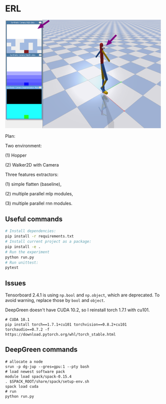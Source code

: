 # ERL

![screenshot](images/walker2d_with_camera.png)

Plan:

Two environment:

(1) Hopper

(2) Walker2D with Camera

Three features extractors:

(1) simple flatten (baseline), 

(2) multiple parallel mlp modules, 

(3) multiple parallel rnn modules.

<!-- # Progress

Save 10k camera images during RL training, train a VAE to reconstruct them.

![VAE reconstructs camera image](images/vae_reconstructions.png) -->

## Useful commands

```bash
# Install dependencies:
pip install -r requirements.txt
# Install current project as a package:
pip install -e .
# Run the experiment
python run.py
# Run unittest:
pytest

```
## Issues
Tensorboard 2.4.1 is using `np.bool` and `np.object`, which are deprecated. 
To avoid warning, replace those by `bool` and `object`.

DeepGreen doesn't have CUDA 10.2, so I reinstall torch 1.7.1 with cu101.
```
# CUDA 10.1
pip install torch==1.7.1+cu101 torchvision==0.8.2+cu101 torchaudio==0.7.2 -f https://download.pytorch.org/whl/torch_stable.html
```
## DeepGreen commands

```
# allocate a node
srun -p dg-jup --gres=gpu:1 --pty bash
# load newest software pack
module load spack/spack-0.15.4
. $SPACK_ROOT/share/spack/setup-env.sh
spack load cuda
# run
python run.py
```

<!-- ## GitHub working flow

```
# Starting a new task
git checkout -b developing
git push --set-upstream origin developing
# Do the work with auto-commit (add a preLaunchTask and a short hand command `cmp`)
git cmp "auto-save"
# Done. Tested.
# pull a request.
gh pr create --title "update description" --body ""
# merge to master
gh pr merge developing --body "update description" --squash --delete-branch
# update local version
git pull
``` -->
